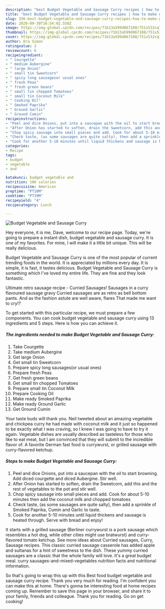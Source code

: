 ```yaml
---
description: "best Budget Vegetable and Sausage Curry recipes | how to make good Budget Vegetable and Sausage Curry"
title: "best Budget Vegetable and Sausage Curry recipes | how to make good Budget Vegetable and Sausage Curry"
slug: 356-best-budget-vegetable-and-sausage-curry-recipes-how-to-make-good-budget-vegetable-and-sausage-curry
date: 2020-09-30T16:54:02.558Z
image: https://img-global.cpcdn.com/recipes/71b13a599d867108/751x532cq70/budget-vegetable-and-sausage-curry-recipe-main-photo.jpg
thumbnail: https://img-global.cpcdn.com/recipes/71b13a599d867108/751x532cq70/budget-vegetable-and-sausage-curry-recipe-main-photo.jpg
cover: https://img-global.cpcdn.com/recipes/71b13a599d867108/751x532cq70/budget-vegetable-and-sausage-curry-recipe-main-photo.jpg
author: Ora Simon
ratingvalue: 3
reviewcount: 6
recipeingredient:
- " Courgette"
- " medium Aubergine"
- " large Onion"
- " small tin Sweetcorn"
- " spicy long sausagesor usual ones"
- " fresh Peas"
- " fresh green beans"
- " small tin chopped Tomatoes"
- " small tin Coconut Milk"
- " Cooking Oil"
- " Smoked Paprika"
- " Ground Garlic"
- " Ground Cumin"
recipeinstructions:
- "Peel and dice Onions, put into a saucepan with the oil to start browning. Add diced courgette and diced Aubergine. Stir well."
- "After Onion has started to soften, drain the Sweetcorn, add this and the rest of vegetables to the pot and stir well."
- "Chop spicy sausage into small pieces and add. Cook for about 5-10 minutes then add the coconut milk and chopped tomatoes"
- "Check taste, (as some sausages are quite salty), then add a sprinkle of Smoked Paprika, Cumin and Garlic to taste."
- "Cook for another 5-10 minutes until liquid thickens and sausage is heated through. Serve with bread and enjoy!"
categories:
- Recipe
tags:
- budget
- vegetable
- and

katakunci: budget vegetable and 
nutrition: 106 calories
recipecuisine: American
preptime: "PT10M"
cooktime: "PT39M"
recipeyield: "4"
recipecategory: Lunch

---
```



![Budget Vegetable and Sausage Curry](https://img-global.cpcdn.com/recipes/71b13a599d867108/751x532cq70/budget-vegetable-and-sausage-curry-recipe-main-photo.jpg)

Hey everyone, it is me, Dave, welcome to our recipe page. Today, we're going to prepare a instant dish, budget vegetable and sausage curry. It is one of my favorites. For mine, I will make it a little bit unique. This will be really delicious.

Budget Vegetable and Sausage Curry is one of the most popular of current trending foods in the world. It is appreciated by millions every day. It is simple, it is fast, it tastes delicious. Budget Vegetable and Sausage Curry is something which I've loved my entire life. They are fine and they look fantastic.

Ultimate retro sausage recipe - Curried Sausages! Sausages in a curry flavoured sausage gravy Curried sausages are as retro as bell bottom pants. And as the fashion astute are well aware, flares That made me want to cry!?


To get started with this particular recipe, we must prepare a few components. You can cook budget vegetable and sausage curry using 13 ingredients and 5 steps. Here is how you can achieve it.

<!--inarticleads1-->

##### The ingredients needed to make Budget Vegetable and Sausage Curry:

1. Take  Courgette
1. Take  medium Aubergine
1. Get  large Onion
1. Get  small tin Sweetcorn
1. Prepare  spicy long sausages(or usual ones)
1. Prepare  fresh Peas
1. Get  fresh green beans
1. Get  small tin chopped Tomatoes
1. Prepare  small tin Coconut Milk
1. Prepare  Cooking Oil
1. Make ready  Smoked Paprika
1. Make ready  Ground Garlic
1. Get  Ground Cumin


Your taste buds will thank you. Neil tweeted about an amazing vegetable and chickpea curry he had made with coconut milk and it just so happened to be exactly what I was craving, so I knew I was going to have to try it again. Vegetable dishes are usually described as tasteless for those who like to eat meat, but I am convinced that they will submit to the incredible flavor of. A favorite German fast food is currywurst, or grilled sausage with curry-flavored ketchup. 

<!--inarticleads2-->

##### Steps to make Budget Vegetable and Sausage Curry:

1. Peel and dice Onions, put into a saucepan with the oil to start browning. Add diced courgette and diced Aubergine. Stir well.
1. After Onion has started to soften, drain the Sweetcorn, add this and the rest of vegetables to the pot and stir well.
1. Chop spicy sausage into small pieces and add. Cook for about 5-10 minutes then add the coconut milk and chopped tomatoes
1. Check taste, (as some sausages are quite salty), then add a sprinkle of Smoked Paprika, Cumin and Garlic to taste.
1. Cook for another 5-10 minutes until liquid thickens and sausage is heated through. Serve with bread and enjoy!


It starts with a grilled sausage (Berliner currywurst is a pork sausage which resembles a hot dog, while other cities might use bratwurst) and curry-flavored tomato ketchup. See more ideas about Curried sausages, Curry, Sausage recipes. This classic curried sausage casserole has added apple and sultanas for a hint of sweetness to the dish. These yummy curried sausages are a classic that the whole family will love. It&#39;s a great budget meal. curry sausages-and-mixed-vegetables nutrition facts and nutritional information. 

So that's going to wrap this up with this Best food budget vegetable and sausage curry recipe. Thank you very much for reading. I'm confident you can make this at home. There's gonna be interesting food at home recipes coming up. Remember to save this page in your browser, and share it to your family, friends and colleague. Thank you for reading. Go on get cooking!
